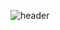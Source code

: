 ![header](https://capsule-render.vercel.app/api?type=venom&color=auto&height=300&section=header&text=안녕하세요&fontSize=90&fontColor=#fff)
<!--
**sangmin102/sangmin102** is a ✨ _special_ ✨ repository because its `README.md` (this file) appears on your GitHub profile.

Here are some ideas to get you started:

- 🔭 I’m currently working on ...
- 🌱 I’m currently learning ...
- 👯 I’m looking to collaborate on ...
- 🤔 I’m looking for help with ...
- 💬 Ask me about ...
- 📫 How to reach me: ...
- 😄 Pronouns: ...
- ⚡ Fun fact: ...
-->
